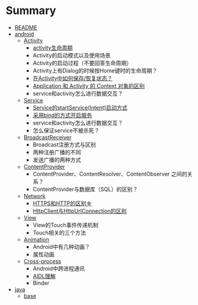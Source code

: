 # Summary

* [README](README.md)
* [android](android.md)
  * [Activity](android/activity.md)
    * [activity生命周期](android/base.md)
    * Activity的启动模式以及使用场景
    * Activity的启动过程（不要回答生命周期）
    * Activity上有Dialog的时候按Home键时的生命周期？
    * [在Activity中如何保存/恢复状态？](android/zai-activity-zhong-ru-he-bao-5b58-hui-fu-zhuang-tai-ff1f.md)
    * [Application 和 Activity 的 Context 对象的区别](android/application-he-activity-de-context-dui-xiang-de-qu-bie.md)
    * service和activity怎么进行数据交互？
  * [Service](android/service.md)
    * [Service的startService\(Intent\)启动方式](android/service/servicede-startservice-intent-qi-dong-fang-shi.md)
    * [采用bind的方式开启服务](android/service/cai-yong-bind-de-fang-shi-kai-qi-fu-wu.md)
    * service和activity怎么进行数据交互？
    * 怎么保证service不被杀死？
  * [BroadcastReceiver](android/broadcastreceiver.md)
    * Broadcast注册方式与区别
    * 两种注册广播的不同
    * 发送广播的两种方式
  * [ContentProvider](android/contentprovider.md)
    * ContentProvider、ContentResolver、ContentObserver 之间的关系？
    * ContentProvider与数据库（SQL）的区别？
  * [Network](android/network.md)
    * [HTTPS和HTTP的区别☆](android/network/httpshe-http-de-qu-bie.md)
    * [HttpClient与HttpUrlConnection的区别](android/network/httpclientyu-httpurlconnection-de-qu-bie.md)
  * [View](android/view.md)
    * View的Touch事件传递机制
    * Touch相关的三个方法
  * [Animation](android/animation.md)
    * Android中有几种动画？
    * 属性动画
  * [Cross-process](android/cross-process-communication.md)
    * Android中跨进程通讯
    * [AIDL理解](android/cross-process-communication/aidlli-jie.md)
    * Binder
* [java](java.md)
  * [base](java/base.md)

